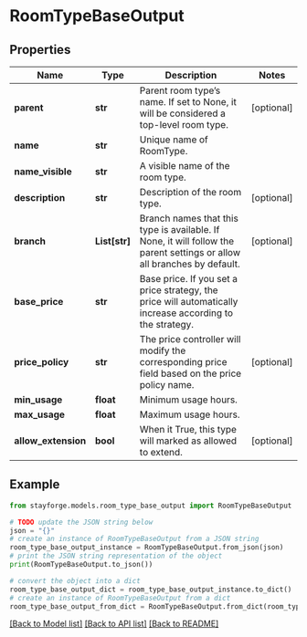 # RoomTypeBaseOutput


## Properties

Name | Type | Description | Notes
------------ | ------------- | ------------- | -------------
**parent** | **str** | Parent room type’s name. If set to None, it will be considered a top-level room type. | [optional] 
**name** | **str** | Unique name of RoomType. | 
**name_visible** | **str** | A visible name of the room type. | 
**description** | **str** | Description of the room type. | [optional] 
**branch** | **List[str]** | Branch names that this type is available. If None, it will follow the parent settings or allow all branches by default. | [optional] 
**base_price** | **str** | Base price. If you set a price strategy, the price will automatically increase according to the strategy. | 
**price_policy** | **str** | The price controller will modify the corresponding price field based on the price policy name. | [optional] 
**min_usage** | **float** | Minimum usage hours. | 
**max_usage** | **float** | Maximum usage hours. | 
**allow_extension** | **bool** | When it True, this type will marked as allowed to extend. | [optional] 

## Example

```python
from stayforge.models.room_type_base_output import RoomTypeBaseOutput

# TODO update the JSON string below
json = "{}"
# create an instance of RoomTypeBaseOutput from a JSON string
room_type_base_output_instance = RoomTypeBaseOutput.from_json(json)
# print the JSON string representation of the object
print(RoomTypeBaseOutput.to_json())

# convert the object into a dict
room_type_base_output_dict = room_type_base_output_instance.to_dict()
# create an instance of RoomTypeBaseOutput from a dict
room_type_base_output_from_dict = RoomTypeBaseOutput.from_dict(room_type_base_output_dict)
```
[[Back to Model list]](../README.md#documentation-for-models) [[Back to API list]](../README.md#documentation-for-api-endpoints) [[Back to README]](../README.md)


